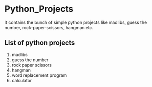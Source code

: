 # Python_Projects
It contains the bunch of simple python projects like madlibs, guess the number, rock-paper-scissors, hangman etc.

## List of python projects
 1) madlibs
 2) guess the number
 3) rock paper scissors
 4) hangman
 5) word replacement program
 6) calculator
